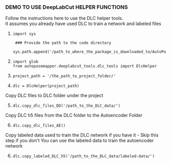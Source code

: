 ### DEMO TO USE DeepLabCut HELPER FUNCTIONS

Follow the instructions here to use the DLC helper tools.   
It assumes you already have used DLC to train a network and labeled files

1. ```
   import sys

    ### Provide the path to the code directory
    sys.path.append('/path_to_where_the_package_is_downloaded_to/AutoPoseMapper/')
   ```
   
2. ```
   import glob
   from autoposemapper.deeplabcut_tools.dlc_tools import DlcHelper
   ```
   
3. ```
   project_path = '/the_path_to_project_folder/'
   ```
   
4. ```
   dlc = DlcHelper(project_path)
   ```
   
Copy DLC files to DLC folder under the project

5. ```
   dlc.copy_dlc_files_DD('/path_to_the_DLC_data/')
   ```
Copy DLC h5 files from the DLC folder to the Autoencoder Folder

6. ```
   dlc.copy_dlc_files_AE()
   ```

Copy labeled data used to train the DLC network if you have it - Skip this step if you don't
You can use the labeled data to train the autoencoder network

6. ```
   dlc.copy_labeled_DLC_h5('/path_to_the_DLC_data/labeled-data/')
   ```

